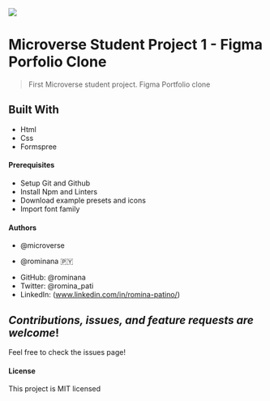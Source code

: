 ![](https://img.shields.io/badge/Microverse-blueviolet)

# Microverse Student Project 1 - Figma Porfolio Clone
> First Microverse student project. Figma Portfolio clone

## Built With

- Html
- Css
- Formspree

#### Prerequisites
- Setup Git and Github
- Install Npm and Linters
- Download example presets and icons
- Import font family

#### Authors 
* @microverse

* @rominana :paraguay:
- GitHub: @rominana
- Twitter: @romina_pati
- LinkedIn: (www.linkedin.com/in/romina-patino/)

## *Contributions, issues, and feature requests are welcome*!

Feel free to check the issues page!

#### License
This project is MIT licensed